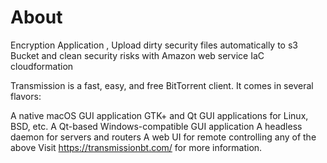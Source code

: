  # About
 
Encryption Application , Upload dirty security files automatically to s3 Bucket and clean security risks with Amazon web service IaC cloudformation

Transmission is a fast, easy, and free BitTorrent client. It comes in several flavors:

A native macOS GUI application
GTK+ and Qt GUI applications for Linux, BSD, etc.
A Qt-based Windows-compatible GUI application
A headless daemon for servers and routers
A web UI for remote controlling any of the above
Visit https://transmissionbt.com/ for more information.
